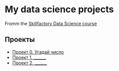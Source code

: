 # My data science projects
Fromm the [Skillfactory Data Science course](https://skillfactory.ru/data-scientist)

## Проекты
* [ Проект 0. Угадай число](https://github.com/TarasovAlexey94/sf_data_scince/tree/main/project_0)
* [Проект 1. ______](_____)
* [Проект 2. ______](_____)
